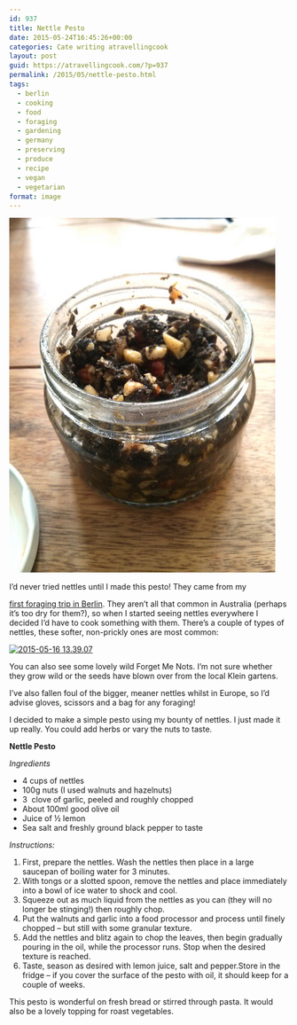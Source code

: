 ```yaml
---
id: 937
title: Nettle Pesto
date: 2015-05-24T16:45:26+00:00
categories: Cate writing atravellingcook
layout: post
guid: https://atravellingcook.com/?p=937
permalink: /2015/05/nettle-pesto.html
tags:
  - berlin
  - cooking
  - food
  - foraging
  - gardening
  - germany
  - preserving
  - produce
  - recipe
  - vegan
  - vegetarian
format: image
---
```

[<img class="aligncenter size-full wp-image-939" src="/images/atc-migrate/2015/05/17858886959_f7165f16a4_z.jpg" alt="17858886959_f7165f16a4_z" width="480" height="640" />](/images/atc-migrate/2015/05/17858886959_f7165f16a4_z.jpg)

I&#8217;d never tried nettles until I made this pesto! They came from my 

[first foraging trip in Berlin](https://atravellingcook.com/2015/05/allotment-gardens-and-foraging-in-berlin.html). They aren&#8217;t all that common in Australia (perhaps it&#8217;s too dry for them?), so when I started seeing nettles everywhere I decided I&#8217;d have to cook something with them. There&#8217;s a couple of types of nettles, these softer, non-prickly ones are most common:

[<img class="aligncenter size-large wp-image-920" src="/images/atc-migrate/2015/05/2015-05-16-13.39.07-768x1024.jpg" alt="2015-05-16 13.39.07" width="768" height="1024" />](/images/atc-migrate/2015/05/2015-05-16-13.39.07.jpg)

You can also see some lovely wild Forget Me Nots. I&#8217;m not sure whether they grow wild or the seeds have blown over from the local Klein gartens.

I&#8217;ve also fallen foul of the bigger, meaner nettles whilst in Europe, so I&#8217;d advise gloves, scissors and a bag for any foraging!

I decided to make a simple pesto using my bounty of nettles. I just made it up really. You could add herbs or vary the nuts to taste.

**Nettle Pesto**

_Ingredients_

  * 4 cups of nettles
  * 100g nuts (I used walnuts and hazelnuts)
  * 3  clove of garlic, peeled and roughly chopped
  * About 100ml good olive oil
  * Juice of ½ lemon
  * Sea salt and freshly ground black pepper to taste


  <em>Instructions: </em>


  1. First, prepare the nettles. Wash the nettles then place in a large saucepan of boiling water for 3 minutes.
  2. With tongs or a slotted spoon, remove the nettles and place immediately into a bowl of ice water to shock and cool.
  3. Squeeze out as much liquid from the nettles as you can (they will no longer be stinging!) then roughly chop.
  4. Put the walnuts and garlic into a food processor and process until finely chopped – but still with some granular texture.
  5. Add the nettles and blitz again to chop the leaves, then begin gradually pouring in the oil, while the processor runs. Stop when the desired texture is reached.
  6. Taste, season as desired with lemon juice, salt and pepper.Store in the fridge – if you cover the surface of the pesto with oil, it should keep for a couple of weeks.

This pesto is wonderful on fresh bread or stirred through pasta. It would also be a lovely topping for roast vegetables.
